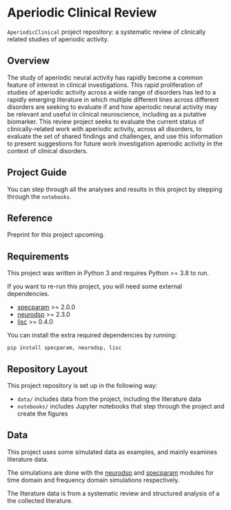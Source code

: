 # Aperiodic Clinical Review

`AperiodicClinical` project repository: a systematic review of clinically related studies of aperiodic activity.

## Overview

The study of aperiodic neural activity has rapidly become a common feature of interest in clinical investigations. This rapid proliferation of studies of aperiodic activity across a wide range of disorders has led to a rapidly emerging literature in which multiple different lines across different disorders are seeking to evaluate if and how aperiodic neural activity may be relevant and useful in clinical neuroscience, including as a putative biomarker. This review project seeks to evaluate the current status of clinically-related work with aperiodic activity, across all disorders, to evaluate the set of shared findings and challenges, and use this information to present suggestions for future work investigation aperiodic activity in the context of clinical disorders.

## Project Guide

You can step through all the analyses and results in this project by stepping through the `notebooks`.

## Reference

Preprint for this project upcoming.

## Requirements

This project was written in Python 3 and requires Python >= 3.8 to run.

If you want to re-run this project, you will need some external dependencies.

- [specparam](https://github.com/fooof-tools/fooof) >= 2.0.0
- [neurodsp](https://github.com/neurodsp-tools/neurodsp) >= 2.3.0
- [lisc](https://github.com/lisc-tools/lisc) >= 0.4.0

You can install the extra required dependencies by running:

```
pip install specparam, neurodsp, lisc
```

## Repository Layout

This project repository is set up in the following way:

- `data/` includes data from the project, including the literature data
- `notebooks/` includes Jupyter notebooks that step through the project and create the figures

## Data

This project uses some simulated data as examples, and mainly examines literature data.

The simulations are done with the [neurodsp](https://github.com/neurodsp-tools/neurodsp) and [specparam](https://github.com/fooof-tools/fooof) modules for time domain and frequency domain simulations respectively.

The literature data is from a systematic review and structured analysis of a the collected literature.
